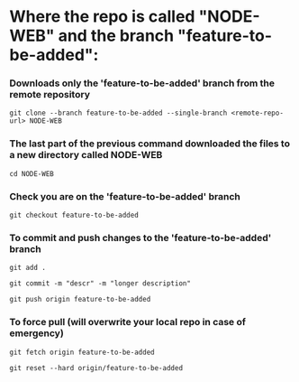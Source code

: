 # Where the repo is called "NODE-WEB" and the branch "feature-to-be-added":
 
### Downloads only the 'feature-to-be-added' branch from the remote repository
``` 
git clone --branch feature-to-be-added --single-branch <remote-repo-url> NODE-WEB
```
 
### The last part of the previous command downloaded the files to a new directory called NODE-WEB
``` 
cd NODE-WEB
```
 
### Check you are on the 'feature-to-be-added' branch
```
git checkout feature-to-be-added
```
 
### To commit and push changes to the 'feature-to-be-added' branch
``` 
git add .
```
```  
git commit -m "descr" -m "longer description"
```
``` 
git push origin feature-to-be-added
``` 

### To force pull (will overwrite your local repo in case of emergency)
```
git fetch origin feature-to-be-added
```
``` 
git reset --hard origin/feature-to-be-added
```

